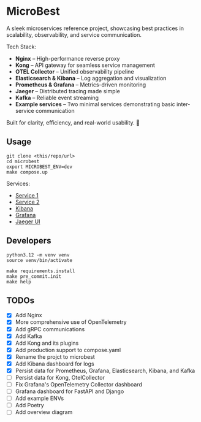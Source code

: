 # MicroBest

A sleek microservices reference project, showcasing best practices in scalability, observability, and service communication.

Tech Stack:

- **Nginx** – High-performance reverse proxy
- **Kong** – API gateway for seamless service management
- **OTEL Collector** – Unified observability pipeline
- **Elasticsearch & Kibana** – Log aggregation and visualization
- **Prometheus & Grafana** – Metrics-driven monitoring
- **Jaeger** – Distributed tracing made simple
- **Kafka** – Reliable event streaming
- **Example services** – Two minimal services demonstrating basic inter-service communication

Built for clarity, efficiency, and real-world usability. 🚀

## Usage

```shell
git clone <this/repo/url>
cd microbest
export MICROBEST_ENV=dev
make compose.up
```

Services:

- [Service 1](http://127.0.0.1:8000/api)
- [Service 2](http://127.0.0.1:8000/service-2/api/)
- [Kibana](http://127.0.0.1:8000/kibana)
- [Grafana](http://127.0.0.1:8000/grafana)
- [Jaeger UI](http://127.0.0.1:8000/jaeger)

## Developers

```shell
python3.12 -m venv venv
source venv/bin/activate

make requirements.install
make pre_commit.init
make help
```

## TODOs

- [x] Add Nginx
- [x] More comprehensive use of OpenTelemetry
- [x] Add gRPC communications
- [x] Add Kafka
- [x] Add Kong and its plugins
- [x] Add production support to compose.yaml
- [x] Rename the projct to microbest
- [x] Add Kibana dashboard for logs
- [x] Persist data for Prometheus, Grafana, Elasticsearch, Kibana, and Kafka
- [ ] Persist data for Kong, OtelCollector
- [ ] Fix Grafana's OpenTelemetry Collector dashboard
- [ ] Grafana dashboard for FastAPI and Django
- [ ] Add example ENVs
- [ ] Add Poetry
- [ ] Add overview diagram
